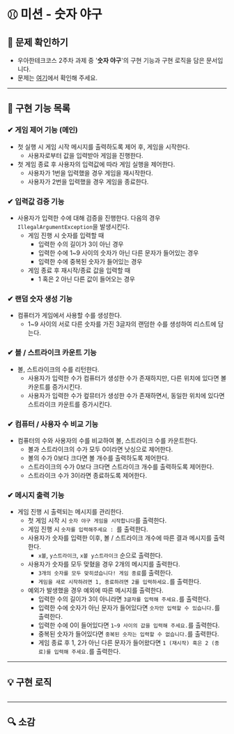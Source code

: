 # ⚾︎ 미션 - 숫자 야구


## 👀 문제 확인하기
- 우아한테크코스 2주차 과제 중 '**숫자 야구**'의 구현 기능과 구현 로직을 담은 문서입니다.
- 문제는 [여기](https://github.com/woowacourse-precourse/java-baseball)에서 확인해 주세요.

---

## 🌟 구현 기능 목록

### ✔ 게임 제어 기능 (메인)
- 첫 실행 시 게임 시작 메시지를 출력하도록 제어 후, 게임을 시작한다.
    - 사용자로부터 값을 입력받아 게임을 진행한다.
- 첫 게임 종료 후 사용자의 입력값에 따라 게임 실행을 제어한다.
    - 사용자가 1번을 입력했을 경우 게임을 재시작한다.
    - 사용자가 2번을 입력했을 경우 게임을 종료한다.

### ✔ 입력값 검증 기능 ️
- 사용자가 입력한 수에 대해 검증을 진행한다. 다음의 경우 `IllegalArgumentException`을 발생시킨다.
    - 게임 진행 시 숫자를 입력할 때
        - 입력한 수의 길이가 3이 아닌 경우
        - 입력한 수에 1~9 사이의 숫자가 아닌 다른 문자가 들어있는 경우
        - 입력한 수에 중복된 숫자가 들어있는 경우
    - 게임 종료 후 재시작/종료 값을 입력할 때
        - 1 혹은 2 아닌 다른 값이 들어오는 경우

### ✔ 랜덤 숫자 생성 기능
- 컴퓨터가 게임에서 사용할 수를 생성한다.
    - 1~9 사이의 서로 다른 숫자를 가진 3글자의 랜덤한 수를 생성하여 리스트에 담는다.

### ✔ 볼 / 스트라이크 카운트 기능
- 볼, 스트라이크의 수를 리턴한다.
    - 사용자가 입력한 수가 컴퓨터가 생성한 수가 존재하지만, 다른 위치에 있다면 볼 카운트를 증가시킨다.
    - 사용자가 입력한 수가 컾뮤터가 생성한 수가 존재하면서, 동일한 위치에 있다면 스트라이크 카운트를 증가시킨다.

### ✔ 컴퓨터 / 사용자 수 비교 기능
- 컴퓨터의 수와 사용자의 수를 비교하여 볼, 스트라이크 수를 카운트한다.
    - 볼과 스트라이크의 수가 모두 0이라면 낫싱으로 제어한다.
    - 볼의 수가 0보다 크다면 볼 개수를 출력하도록 제어한다.
    - 스트라이크의 수가 0보다 크다면 스트라이크 개수를 출력하도록 제어한다.
    - 스트라이크 수가 3이라면 종료하도록 제어한다.

### ✔ 메시지 출력 기능
- 게임 진행 시 출력되는 메시지를 관리한다.
    - 첫 게임 시작 시 `숫자 야구 게임을 시작합니다`를 출력한다.
    - 게임 진행 시 `숫자를 입력해주세요 : `를 출력한다.
    - 사용자가 숫자를 입력한 이후, 볼 / 스트라이크 개수에 따른 결과 메시지를 출력한다.
        - `x볼`, `y스트라이크`, `x볼 y스트라이크` 순으로 출력한다.
    - 사용자가 숫자를 모두 맞혔을 경우 2개의 메시지를 출력한다.
        - `3개의 숫자를 모두 맞히셨습니다! 게임 종료`를 출력한다.
        - `게임을 새로 시작하려면 1, 종료하려면 2를 입력하세요.`를 출력한다.
    - 예외가 발생했을 경우 예외에 따른 메시지를 출력한다.
        - 입력한 수의 길이가 3이 아니라면 `3글자를 입력해 주세요.`를 출력한다.
        - 입력한 수에 숫자가 아닌 문자가 들어있다면 `숫자만 입력할 수 있습니다.`를 출력한다.
        - 입력한 수에 0이 들어있다면 `1~9 사이의 값을 입력해 주세요.`를 출력한다.
        - 중복된 숫자가 들어있다면 `중복된 숫자는 입력할 수 없습니다.`를 출력한다.
        - 게임 종료 후 1, 2가 아닌 다른 문자가 들어왔다면 `1 (재시작) 혹은 2 (종료)를 입력해 주세요.`를 출력한다.


---

## 💡 구현 로직
~~~

~~~

---

## 🔍 소감